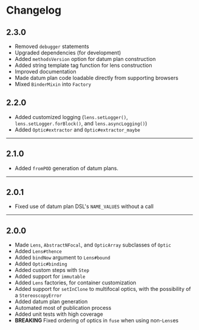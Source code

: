 # Changelog

## 2.3.0

* Removed `debugger` statements
* Upgraded dependencies (for development)
* Added `methodsVersion` option for datum plan construction
* Added string template tag function for lens construction
* Improved documentation
* Made datum plan code loadable directly from supporting browsers
* Mixed `BinderMixin` into `Factory`

## 2.2.0

* Added customized logging (`lens.setLogger()`, `lens.setLogger.forBlock()`, and `lens.asyncLogging()`)
* Added `Optic#extractor` and `Optic#extractor_maybe`

---
## 2.1.0

* Added `fromPOD` generation of datum plans.

---
## 2.0.1

* Fixed use of datum plan DSL's `NAME_VALUES` without a call

---
## 2.0.0

* Made `Lens`, `AbstractNFocal`, and `OpticArray` subclasses of `Optic`
* Added `Lens#thence`
* Added `bindNow` argument to `Lens#bound`
* Added `Optic#binding`
* Added custom steps with `Step`
* Added support for `immutable`
* Added `Lens` factories, for container customization
* Added support for `setInClone` to multifocal optics, with the possibility of a `StereoscopyError`
* Added datum plan generation
* Automated most of publication process
* Added unit tests with high coverage
* **BREAKING** Fixed ordering of optics in `fuse` when using non-`Lens`es
